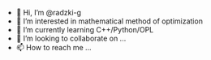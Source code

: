- 👋 Hi, I’m @radzki-g
- 👀 I’m interested in mathematical method of optimization
- 🌱 I’m currently learning C++/Python/OPL
- 💞️ I’m looking to collaborate on ...
- 📫 How to reach me ...

<!---
radzki-g/radzki-g is a ✨ special ✨ repository because its `README.md` (this file) appears on your GitHub profile.
You can click the Preview link to take a look at your changes.
--->
